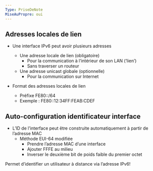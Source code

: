 ```yaml
---
Type: PriseDeNote
MiseAuPropre: oui
---
```


## Adresses locales de lien
- Une interface IPv6 peut avoir plusieurs adresses
	- Une adresse locale de lien (obligatoire)
		- Pour la communication à l’intérieur de son LAN (‘lien’)
		- Sans traverser un routeur
	- Une adresse unicast globale (optionnelle)
		- Pour la communication sur Internet 

- Format des adresses locales de lien
	- Préfixe FE80::/64
	- Exemple : FE80::12:34FF:FEAB:CDEF

## Auto-configuration identificateur interface
- L’ID de l’interface peut être construite automatiquement à partir de l’adresse MAC
	- Méthode EUI-64 modifiée 
		- Prendre l’adresse MAC d’une interface 
		- Ajouter FFFE au milieu 
		- Inverser le deuxième bit de poids faible du premier octet

Permet d’identifier un utilisateur à distance via l’adresse IPv6!